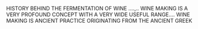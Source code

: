 HISTORY BEHIND THE FERMENTATION OF WINE ....,.. WINE MAKING IS A VERY PROFOUND CONCEPT WITH A VERY WIDE USEFUL RANGE.... WINE MAKING IS ANCIENT PRACTICE ORIGINATING FROM THE ANCIENT GREEK 
